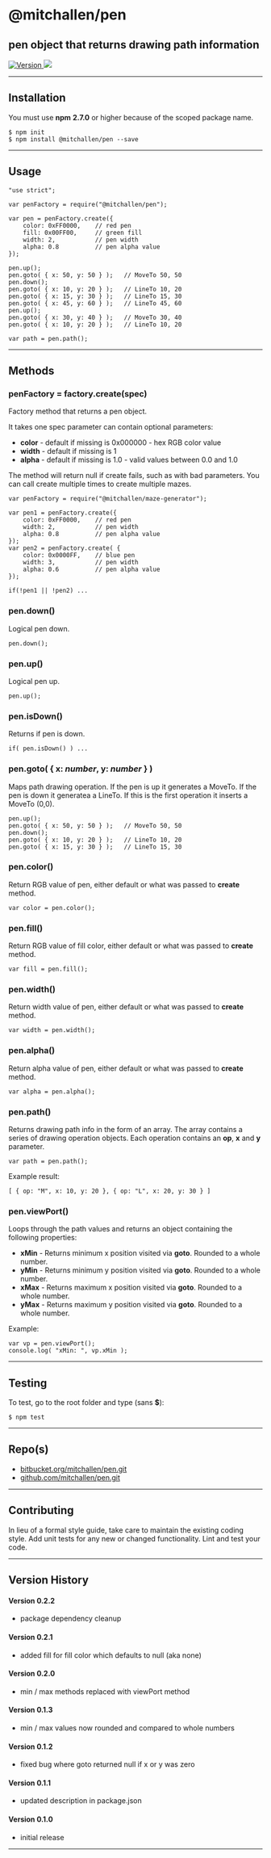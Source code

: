 
@mitchallen/pen
==
pen object that returns drawing path information
--

<p align="left">
  
  <a href="https://npmjs.org/package/@mitchallen/pen">
    <img src="http://img.shields.io/npm/v/@mitchallen/pen.svg?style=flat-square" alt="Version">
  </a>
  
  <a href="https://npmjs.org/package/@mitchallen/pen">
    <img src="https://img.shields.io/github/license/mitchallen/pen.svg">
  </a>
  
</p>

* * *
## Installation

You must use __npm__ __2.7.0__ or higher because of the scoped package name.

    $ npm init
    $ npm install @mitchallen/pen --save
  
* * *

## Usage

    "use strict";
    
	var penFactory = require("@mitchallen/pen");

	var pen = penFactory.create({ 
		color: 0xFF0000,	// red pen
		fill: 0x00FF00,		// green fill
		width: 2,			// pen width 
		alpha: 0.8			// pen alpha value
	});
	
	pen.up();
	pen.goto( { x: 50, y: 50 } );	// MoveTo 50, 50
	pen.down();
	pen.goto( { x: 10, y: 20 } );	// LineTo 10, 20
	pen.goto( { x: 15, y: 30 } );	// LineTo 15, 30
	pen.goto( { x: 45, y: 60 } );	// LineTo 45, 60
	pen.up();
	pen.goto( { x: 30, y: 40 } );	// MoveTo 30, 40
	pen.goto( { x: 10, y: 20 } );	// LineTo 10, 20
	
	var path = pen.path();
	
* * * 

 
## Methods


### penFactory = factory.create(spec)

Factory method that returns a pen object. 

It takes one spec parameter can contain optional parameters:

* __color__ - default if missing is 0x000000 - hex RGB color value
* __width__ - default if missing is 1
* __alpha__ - default if missing is 1.0 - valid values between 0.0 and 1.0

The method will return null if create fails, such as with bad parameters. You can call create multiple times to create multiple mazes.

    var penFactory = require("@mitchallen/maze-generator");

    var pen1 = penFactory.create({ 
		color: 0xFF0000,	// red pen
		width: 2,			// pen width 
		alpha: 0.8			// pen alpha value
	});
    var pen2 = penFactory.create( { 
		color: 0x0000FF,	// blue pen
		width: 3,			// pen width 
		alpha: 0.6			// pen alpha value
	});

    if(!pen1 || !pen2) ...

### pen.down()

Logical pen down. 

    pen.down();
    
### pen.up()

Logical pen up. 

    pen.up();
    
### pen.isDown()

Returns if pen is down. 

    if( pen.isDown() ) ...
    
### pen.goto( { x: *number*, y: *number* } )

Maps path drawing operation. If the pen is up it generates a MoveTo. If the pen is down it generatea a LineTo. If this is the first operation it inserts a MoveTo (0,0). 

	pen.up();
	pen.goto( { x: 50, y: 50 } );	// MoveTo 50, 50
	pen.down();
	pen.goto( { x: 10, y: 20 } );	// LineTo 10, 20
	pen.goto( { x: 15, y: 30 } );	// LineTo 15, 30
	
### pen.color()

Return RGB value of pen, either default or what was passed to __create__ method. 

    var color = pen.color();

### pen.fill()

Return RGB value of fill color, either default or what was passed to __create__ method. 

    var fill = pen.fill();
    
### pen.width()

Return width value of pen, either default or what was passed to __create__ method. 

    var width = pen.width();
    
### pen.alpha()

Return alpha value of pen, either default or what was passed to __create__ method. 

    var alpha = pen.alpha();
    
### pen.path()

Returns drawing path info in the form of an array.  The array contains a series of drawing operation objects. Each operation contains an __op__, __x__ and __y__ parameter. 

    var path = pen.path();
    
Example result:

	[ { op: "M", x: 10, y: 20 }, { op: "L", x: 20, y: 30 } ]
	
### pen.viewPort()

Loops through the path values and returns an object containing the following properties:

* __xMin__ - Returns minimum x position visited via __goto__. Rounded to a whole number.
* __yMin__ - Returns minimum y position visited via __goto__. Rounded to a whole number.
* __xMax__ - Returns maximum x position visited via __goto__. Rounded to a whole number.
* __yMax__ - Returns maximum y position visited via __goto__. Rounded to a whole number.

Example:

	var vp = pen.viewPort();
	console.log( "xMin: ", vp.xMin );
  
* * *

## Testing

To test, go to the root folder and type (sans __$__):

    $ npm test 
 
* * *
 
## Repo(s)

* [bitbucket.org/mitchallen/pen.git](https://bitbucket.org/mitchallen/pen.git)
* [github.com/mitchallen/pen.git](https://github.com/mitchallen/pen.git)

* * *

## Contributing

In lieu of a formal style guide, take care to maintain the existing coding style.
Add unit tests for any new or changed functionality. Lint and test your code.

* * *

## Version History

#### Version 0.2.2

* package dependency cleanup

#### Version 0.2.1

* added fill for fill color which defaults to null (aka none) 

#### Version 0.2.0

* min / max methods replaced with viewPort method 

#### Version 0.1.3 

* min / max values now rounded and compared to whole numbers

#### Version 0.1.2 

* fixed bug where goto returned null if x or y was zero

#### Version 0.1.1 

* updated description in package.json

#### Version 0.1.0 

* initial release

* * *
